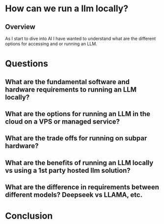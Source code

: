 # How can we run a llm locally?
## Overview
As I start to dive into AI I have wanted to understand what are the different options for accessing and or running an LLM.

# Questions
## What are the fundamental software and hardware requirements to running an LLM locally?

## What are the options for running an LLM in the cloud on a VPS or managed service?

## What are the trade offs for running on subpar hardware?

## What are the benefits of running an LLM locally vs using a 1st party hosted llm solution?

## What are the difference in requirements between different models? Deepseek vs LLAMA, etc.

# Conclusion
